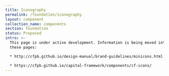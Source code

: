 ```yaml
---
title: Iconography
permalink: /foundation/iconography
layout: component
collection_name: components
section: foundation
status: Proposed
intro: >-
  This page is under active development. Information is being moved into it from
  these pages:

  * http://cfpb.github.io/design-manual/brand-guidelines/minicons.html

  * https://cfpb.github.io/capital-framework/components/cf-icons/
---
```


